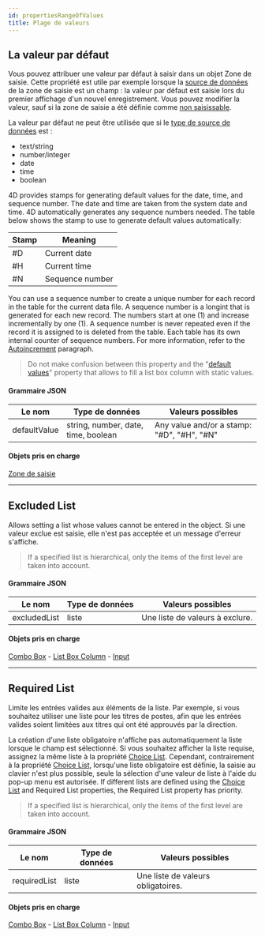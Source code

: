 ```yaml
---
id: propertiesRangeOfValues
title: Plage de valeurs
---
```


## La valeur par défaut

Vous pouvez attribuer une valeur par défaut à saisir dans un objet Zone de saisie. Cette propriété est utile par exemple lorsque la [source de données](properties_Object.md#variable-or-expression) de la zone de saisie est un champ : la valeur par défaut est saisie lors du premier affichage d'un nouvel enregistrement. Vous pouvez modifier la valeur, sauf si la zone de saisie a été définie comme [non saisissable](properties_Entry.md#enterable).

La valeur par défaut ne peut être utilisée que si le [type de source de données](properties_Object.md#expression-type) est :

- text/string
- number/integer
- date
- time
- boolean

4D provides stamps for generating default values for the date, time, and sequence number. The date and time are taken from the system date and time. 4D automatically generates any sequence numbers needed. The table below shows the stamp to use to generate default values automatically:

| Stamp | Meaning         |
| ----- | --------------- |
| #D    | Current date    |
| #H    | Current time    |
| #N    | Sequence number |

You can use a sequence number to create a unique number for each record in the table for the current data file. A sequence number is a longint that is generated for each new record. The numbers start at one (1) and increase incrementally by one (1). A sequence number is never repeated even if the record it is assigned to is deleted from the table. Each table has its own internal counter of sequence numbers. For more information, refer to the [Autoincrement](https://doc.4d.com/4Dv17R6/4D/17-R6/Field-properties.300-4354738.en.html#976029) paragraph.

> Do not make confusion between this property and the "[default values](properties_DataSource.md#default-list-of-values)" property that allows to fill a list box column with static values.

#### Grammaire JSON

| Le nom       | Type de données                     | Valeurs possibles                          |
| ------------ | ----------------------------------- | ------------------------------------------ |
| defaultValue | string, number, date, time, boolean | Any value and/or a stamp: "#D", "#H", "#N" |

#### Objets pris en charge

[Zone de saisie](input_overview.md)

---

## Excluded List

Allows setting a list whose values cannot be entered in the object. Si une valeur exclue est saisie, elle n'est pas acceptée et un message d'erreur s'affiche.
> If a specified list is hierarchical, only the items of the first level are taken into account.

#### Grammaire JSON

| Le nom       | Type de données | Valeurs possibles               |
| ------------ | --------------- | ------------------------------- |
| excludedList | liste           | Une liste de valeurs à exclure. |

#### Objets pris en charge

[Combo Box](comboBox_overview.md) - [List Box Column](listbox_overview.md#list-box-columns) - [Input](input_overview.md)

---

## Required List

Limite les entrées valides aux éléments de la liste. Par exemple, si vous souhaitez utiliser une liste pour les titres de postes, afin que les entrées valides soient limitées aux titres qui ont été approuvés par la direction.

La création d'une liste obligatoire n'affiche pas automatiquement la liste lorsque le champ est sélectionné. Si vous souhaitez afficher la liste requise, assignez la même liste à la propriété [Choice List](properties_DataSource.md#choice-list). Cependant, contrairement à la propriété [Choice List](properties_DataSource.md#choice-list), lorsqu'une liste obligatoire est définie, la saisie au clavier n'est plus possible, seule la sélection d'une valeur de liste à l'aide du pop-up menu est autorisée. If different lists are defined using the [Choice List](properties_DataSource.md#choice-list) and Required List properties, the Required List property has priority.
> If a specified list is hierarchical, only the items of the first level are taken into account.

#### Grammaire JSON

| Le nom       | Type de données | Valeurs possibles                  |
| ------------ | --------------- | ---------------------------------- |
| requiredList | liste           | Une liste de valeurs obligatoires. |

#### Objets pris en charge

[Combo Box](comboBox_overview.md) - [List Box Column](listbox_overview.md#list-box-columns) - [Input](input_overview.md)
